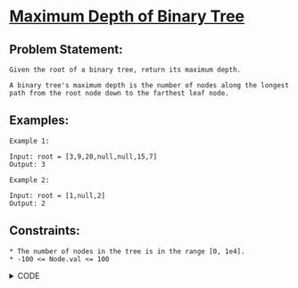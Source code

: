 # [Maximum Depth of Binary Tree](https://leetcode.com/problems/maximum-depth-of-binary-tree/)

## Problem Statement:

```
Given the root of a binary tree, return its maximum depth.

A binary tree's maximum depth is the number of nodes along the longest path from the root node down to the farthest leaf node.
```

## Examples:

```
Example 1:

Input: root = [3,9,20,null,null,15,7]
Output: 3

Example 2:

Input: root = [1,null,2]
Output: 2
```

## Constraints:

```
* The number of nodes in the tree is in the range [0, 1e4].
* -100 <= Node.val <= 100
```


<details>
  <summary> CODE </summary>
  
  ```cpp

/**
 * Definition for a binary tree node.
 * struct TreeNode {
 *     int val;
 *     TreeNode *left;
 *     TreeNode *right;
 *     TreeNode() : val(0), left(nullptr), right(nullptr) {}
 *     TreeNode(int x) : val(x), left(nullptr), right(nullptr) {}
 *     TreeNode(int x, TreeNode *left, TreeNode *right) : val(x), left(left), right(right) {}
 * };
 */
class Solution {
public:
    int maxDepth(TreeNode* root) {
        if(!root) return 0;
            
        int lt = maxDepth(root -> left);
        int rt = maxDepth(root -> right);
        int ans = 1 + max(lt, rt);
        
        return ans;
    }
};    
  
  ```
  
</details>